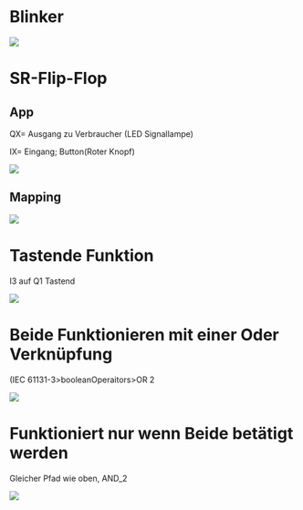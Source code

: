 # Blinker

![](https://user-images.githubusercontent.com/113907471/196172634-22524d90-7677-499e-a1ad-29cf4c9110c5.png)

# SR-Flip-Flop

## App

QX= Ausgang zu Verbraucher (LED Signallampe)

IX= Eingang; Button(Roter Knopf)

![](https://user-images.githubusercontent.com/113907580/196192906-e228be04-4ecc-4f53-9bcd-554a7bf09f25.png)

## Mapping

![](https://user-images.githubusercontent.com/113907580/196193455-f9d067f3-d72a-4c61-a69a-50162884c518.png)

# Tastende Funktion

I3 auf Q1 Tastend

![](https://user-images.githubusercontent.com/113907580/196202901-705d25b4-4c18-4641-83e1-242ec5daf062.png)

# Beide Funktionieren mit einer Oder Verknüpfung

(IEC 61131-3>booleanOperaitors>OR 2

![](https://user-images.githubusercontent.com/113907580/196211053-9228cf47-e095-47b1-bf8f-9b4e7372b29d.png)

# Funktioniert nur wenn Beide betätigt werden

Gleicher Pfad wie oben, AND\_2

![](https://user-images.githubusercontent.com/113907580/196214101-6aad671f-c2bd-4ce6-aa07-93450035d9a7.png)
